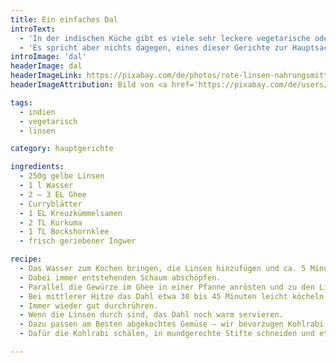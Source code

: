 ```yaml
---
title: Ein einfaches Dal
introText:
  - 'In der indischen Küche gibt es viele sehr leckere vegetarische oder gar vegane Gerichte. Im Gegensatz zur deutschen Küche ist allerdings das Konzept des Tellergerichts eher unbekannt. Man isst normalerweise mehrere Gerichte zusammen und im Normalfall bekommt die ganze Tischgesellschaft eine grosse Auswahl an Gerichten, die sie sich dann individuell zusammenstellen.'
  - 'Es spricht aber nichts dagegen, eines dieser Gerichte zur Hauptsache zu erklären. Meine Frau und ich essen Dal sehr gerne mit ein schönes Chutney sowie noch gekochtem Gemüse, bevorzugt Kohlrabi.'
introImage: 'dal'
headerImage: dal
headerImageLink: https://pixabay.com/de/photos/rote-linsen-nahrungsmittel-289126/
headerImageAttribution: Bild von <a href='https://pixabay.com/de/users/martaposemuckel-17386/?utm_source=link-attribution&amp;utm_medium=referral&amp;utm_campaign=image&amp;utm_content=289126'>martaposemuckel</a> auf <a href='https://pixabay.com/de/?utm_source=link-attribution&amp;utm_medium=referral&amp;utm_campaign=image&amp;utm_content=289126'>Pixabay</a>

tags:
  - indien
  - vegetarisch
  - linsen

category: hauptgerichte

ingredients:
  - 250g gelbe Linsen
  - 1 l Wasser
  - 2 – 3 EL Ghee
  - Curryblätter
  - 1 EL Kreuzkümmelsamen
  - 2 TL Kurkuma
  - 1 TL Bockshornklee
  - frisch geriebener Ingwer

recipe:
  - Das Wasser zum Kochen bringen, die Linsen hinzufügen und ca. 5 Minuten kochen.
  - Dabei immer entstehenden Schaum abschöpfen.
  - Parallel die Gewürze im Ghee in einer Pfanne anrösten und zu den Linsen hinzugeben.
  - Bei mittlerer Hitze das Dahl etwa 30 bis 45 Minuten leicht köcheln lassen.
  - Immer wieder gut durchrühren.
  - Wenn die Linsen durch sind, das Dahl noch warm servieren.
  - Dazu passen am Besten abgekochtes Gemüse – wir bevorzugen Kohlrabi – und Chutney.
  - Dafür die Kohlrabi schälen, in mundgerechte Stifte schneiden und etwa 10 Minuten kochen lassen, bis sie weich sind. Danach ein wenig in Butter (oder Ghee) schwenken und zum Dal geben.

---
```


